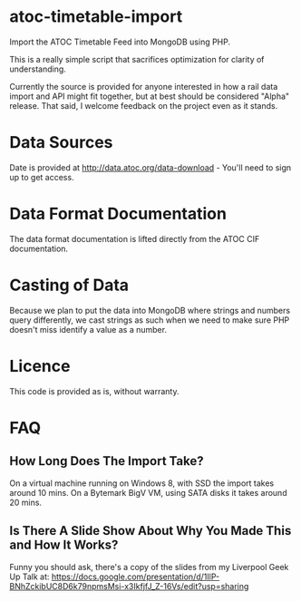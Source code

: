 atoc-timetable-import
=====================

Import the ATOC Timetable Feed into MongoDB using PHP.

This is a really simple script that sacrifices optimization for clarity of understanding.

Currently the source is provided for anyone interested in how a rail data import and API might fit together, but at best should be considered "Alpha" release. That said, I welcome feedback on the project even as it stands.


Data Sources
============
Date is provided at http://data.atoc.org/data-download - You'll need to sign up to get access.

Data Format Documentation
=========================
The data format documentation is lifted directly from the ATOC CIF documentation.


Casting of Data
===============
Because we plan to put the data into MongoDB where strings and numbers query differently, we cast strings as such when we need to make sure PHP doesn't miss identify a value as a number.

Licence
=======
This code is provided as is, without warranty.

FAQ
===
How Long Does The Import Take?
------------------------------
On a virtual machine running on Windows 8, with SSD the import takes around 10 mins. On a Bytemark BigV VM, using SATA disks it takes around 20 mins.

Is There A Slide Show About Why You Made This and How It Works?
---------------------------------------------------------------
Funny you should ask, there's a copy of the slides from my Liverpool Geek Up Talk at: https://docs.google.com/presentation/d/1IlP-BNhZckibUC8D6k79npmsMsi-x3IkfjfJ_Z-16Vs/edit?usp=sharing
